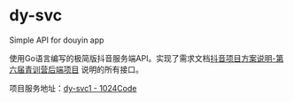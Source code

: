 # dy-svc
Simple API for douyin app

使用Go语言编写的极简版抖音服务端API。实现了需求文档[抖音项目方案说明-第六届青训营后端项目](https://bytedance.feishu.cn/docx/BhEgdmoI3ozdBJxly71cd30vnRc) 说明的所有接口。

项目服务地址：[dy-svc1 - 1024Code](https://1024code.com/~codecubes/metyxkz)
